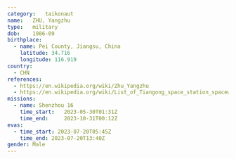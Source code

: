 ```yaml
---
category:	taikonaut
name:	ZHU, Yangzhu
type:	military
dob:	1986-09
birthplace:
  - name: Pei County, Jiangsu, China
    latitude: 34.716
    longitude: 116.919
country:
  - CHN
references:
  - https://en.wikipedia.org/wiki/Zhu_Yangzhu
  - https://en.wikipedia.org/wiki/List_of_Tiangong_space_station_spacewalks
missions:
  - name: Shenzhou 16
    time_start:   2023-05-30T01:31Z
    time_end:     2023-10-31T00:12Z
evas:
  - time_start: 2023-07-20T05:45Z
    time_end: 2023-07-20T13:40Z
gender:	Male
---
```

